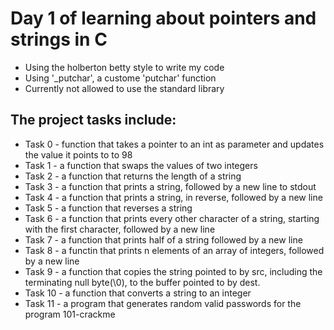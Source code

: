 # Day 1 of learning about pointers and strings in C
- Using the holberton betty style to write my code
- Using '_putchar', a custome 'putchar' function
- Currently not allowed to use the standard library

## The project tasks include:
- Task 0 - function that takes a pointer to an int as parameter and updates the value it points to to 98
- Task 1 - a function that swaps the values of two integers
- Task 2 - a function that returns the length of a string
- Task 3 - a function that prints a string, followed by a new line to stdout
- Task 4 - a function that prints a string, in reverse, followed by a new line
- Task 5 - a function that reverses a string
- Task 6 - a function that prints every other character of a string, starting with the first character, followed by a new line
- Task 7 - a function that prints half of a string followed by a new line
- Task 8 - a functin that prints n elements of an array of integers, followed by a new line
- Task 9 - a function that copies the string pointed to by src, including the terminating null byte(\0), to the buffer pointed to by dest.
- Task 10 - a function that converts a string to an integer
- Task 11 - a program that generates random valid passwords for the program 101-crackme
